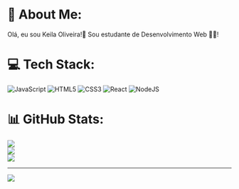 # 💫 About Me:
Olá,  eu sou Keila Oliveira!👋 Sou estudante de Desenvolvimento Web 👨‍💻!


# 💻 Tech Stack:
![JavaScript](https://img.shields.io/badge/javascript-%23323330.svg?style=for-the-badge&logo=javascript&logoColor=%23F7DF1E) ![HTML5](https://img.shields.io/badge/html5-%23E34F26.svg?style=for-the-badge&logo=html5&logoColor=white) ![CSS3](https://img.shields.io/badge/css3-%231572B6.svg?style=for-the-badge&logo=css3&logoColor=white) ![React](https://img.shields.io/badge/react-%2320232a.svg?style=for-the-badge&logo=react&logoColor=%2361DAFB) ![NodeJS](https://img.shields.io/badge/node.js-6DA55F?style=for-the-badge&logo=node.js&logoColor=white)
# 📊 GitHub Stats:
![](https://github-readme-stats.vercel.app/api?username=Keilaoliveira0112&theme=dark&hide_border=false&include_all_commits=true&count_private=true)<br/>
![](https://github-readme-streak-stats.herokuapp.com/?user=Keilaoliveira0112&theme=dark&hide_border=false)<br/>
![](https://github-readme-stats.vercel.app/api/top-langs/?username=Keilaoliveira0112&theme=dark&hide_border=false&include_all_commits=true&count_private=true&layout=compact)

---
[![](https://visitcount.itsvg.in/api?id=Keilaoliveira0112&icon=0&color=0)](https://visitcount.itsvg.in)

<!-- Proudly created with GPRM ( https://gprm.itsvg.in ) -->
